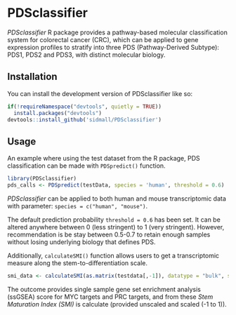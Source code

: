 
# PDSclassifier

<!-- badges: start -->
<!-- badges: end -->

*PDSclassifier* R package provides a pathway-based molecular classification system for colorectal cancer (CRC), which can be applied to gene expression profiles to stratify into three PDS (Pathway-Derived Subtype): PDS1, PDS2 and PDS3, with distinct molecular biology.

## Installation

You can install the development version of PDSclassifier like so:

``` r
if(!requireNamespace("devtools", quietly = TRUE))
  install.packages("devtools")
devtools::install_github('sidmall/PDSclassifier')
```

## Usage

An example where using the test dataset from the R package, PDS classification can be made with `PDSpredict()` function.
``` r
library(PDSclassifier)
pds_calls <- PDSpredict(testData, species = 'human', threshold = 0.6)
```

*PDSclassifier* can be applied to both human and mouse transcriptomic data with parameter:
`species = c("human", "mouse")`.

The default prediction probability `threshold = 0.6` has been set. It can be altered anywhere between 0 (less stringent) to 1 (very stringent). However, recommendation is be stay between 0.5-0.7 to retain enough samples without losing underlying biology that defines PDS.


Additionally, `calculateSMI()` function allows users to get a transcriptomic measure along the stem-to-differentiation scale.
``` r
smi_data <- calculateSMI(as.matrix(testdata[,-1]), datatype = "bulk", species = "human")
```

The outcome provides single sample gene set enrichment analysis (ssGSEA) score for MYC targets and PRC targets, and from these *Stem Maturation Index (SMI)* is calculate (provided unscaled and scaled (-1 to 1)).
